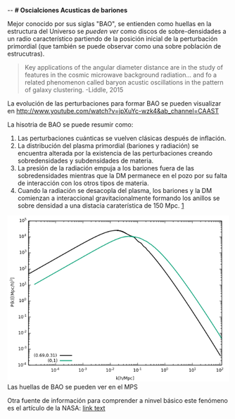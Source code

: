 --
 __# Oscialciones Acusticas de bariones__

Mejor conocido por sus siglas "BAO", se entienden como huellas en la estructura del Universo se *pueden ver* como discos de sobre-densidades a un radio característico partiendo de la posición inicial de la perturbación primordial (que también se puede observar como una sobre población de estrucutras). 

>Key applications of the angular diameter distance are in the study of features in the cosmic microwave background radiation... and fo a related phenomenon called baryon acustic oscillations in the pattern of galaxy clustering. -Liddle, 2015

La evolución de las perturbaciones para formar BAO se pueden visualizar en http://www.youtube.com/watch?v=jpXuYc-wzk4&ab_channel=CAAST 

La hisotria de BAO se puede resumir como:
1. Las perturbaciones cuánticas se vuelven clásicas después de inflación.
2. La distribución del plasma primordial (bariones y radiación) se encuentra alterada por la existencia de las perturbaciones creando sobredensidades y subdensidades de materia.
3. La presión de la radiación empuja a los bariones fuera de las sobredensidades mientras que la DM permanece en el pozo por su falta de interacción con los otros tipos de materia.
4. Cuando la radiación se desacopla del plasma, los bariones y la DM comienzan a interaccional gravitacionalmente formando los anillos se sobre densidad a una distacia caraterística de 150 Mpc. [1](https://www.bing.com/ck/a?!&&p=e94c0c2b8cbdc8ed8640ec05e4d71358264dd3255402fe23f1e9c5647cf2b487JmltdHM9MTc0MDUyODAwMA&ptn=3&ver=2&hsh=4&fclid=350e36ca-d3d1-6d40-297f-26d0d2376c73&psq=baryonic+acustic+oscillations&u=a1aHR0cHM6Ly9lbi53aWtpcGVkaWEub3JnL3dpa2kvQmFyeW9uX2Fjb3VzdGljX29zY2lsbGF0aW9ucw&ntb=1)

![pk](https://github.com/jcim28/PrimerRepo/blob/master/pk_cdm.png)
Las huellas de BAO se pueden ver en el MPS

Otra fuente de información para comprender a ninvel básico este fenómeno es el artículo de la NASA: [link text](https://svs.gsfc.nasa.gov/13768)
